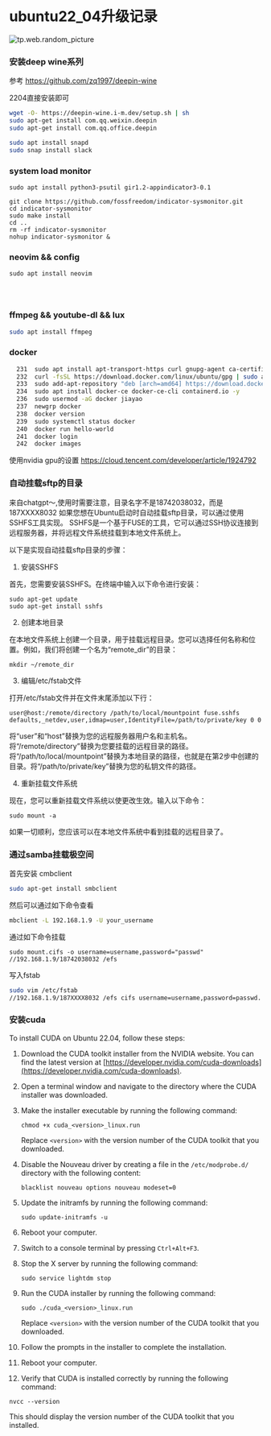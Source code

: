 # ubuntu22_04升级记录


<!--more-->

![tp.web.random_picture](https://images.unsplash.com/photo-1497436072909-60f360e1d4b1?crop=entropy&cs=tinysrgb&fit=crop&fm=jpg&h=1080&ixid=MnwxfDB8MXxyYW5kb218MHx8bGFuZHNjYXBlLHdhdGVyfHx8fHx8MTY4MTAyMDIxNQ&ixlib=rb-4.0.3&q=80&utm_campaign=api-credit&utm_medium=referral&utm_source=unsplash_source&w=1920)

### 安装deep wine系列

参考 https://github.com/zq1997/deepin-wine

2204直接安装即可

```bash
wget -O- https://deepin-wine.i-m.dev/setup.sh | sh
sudo apt-get install com.qq.weixin.deepin
sudo apt-get install com.qq.office.deepin
```

```bash
sudo apt install snapd
sudo snap install slack
```



### system load monitor

```
sudo apt install python3-psutil gir1.2-appindicator3-0.1

git clone https://github.com/fossfreedom/indicator-sysmonitor.git
cd indicator-sysmonitor
sudo make install
cd ..
rm -rf indicator-sysmonitor
nohup indicator-sysmonitor &
```


### neovim && config

```
sudo apt install neovim




```


### ffmpeg && youtube-dl && lux
```bash
sudo apt install ffmpeg
```

### docker

```bash
  231  sudo apt install apt-transport-https curl gnupg-agent ca-certificates software-properties-common -y
  232  curl -fsSL https://download.docker.com/linux/ubuntu/gpg | sudo apt-key add -
  233  sudo add-apt-repository "deb [arch=amd64] https://download.docker.com/linux/ubuntu focal stable"
  234  sudo apt install docker-ce docker-ce-cli containerd.io -y
  236  sudo usermod -aG docker jiayao
  237  newgrp docker
  238  docker version
  239  sudo systemctl status docker
  240  docker run hello-world
  241  docker login
  242  docker images

```

使用nvidia gpu的设置
https://cloud.tencent.com/developer/article/1924792


### 自动挂载sftp的目录

来自chatgpt～,使用时需要注意，目录名字不是18742038032，而是187XXXX8032
如果您想在Ubuntu启动时自动挂载sftp目录，可以通过使用SSHFS工具实现。 SSHFS是一个基于FUSE的工具，它可以通过SSH协议连接到远程服务器，并将远程文件系统挂载到本地文件系统上。

以下是实现自动挂载sftp目录的步骤：

1. 安装SSHFS

首先，您需要安装SSHFS。在终端中输入以下命令进行安装：

```
sudo apt-get update
sudo apt-get install sshfs
```

2. 创建本地目录

在本地文件系统上创建一个目录，用于挂载远程目录。您可以选择任何名称和位置。例如，我们将创建一个名为“remote_dir”的目录：

```
mkdir ~/remote_dir
```

3. 编辑/etc/fstab文件

打开/etc/fstab文件并在文件末尾添加以下行：

```
user@host:/remote/directory /path/to/local/mountpoint fuse.sshfs defaults,_netdev,user,idmap=user,IdentityFile=/path/to/private/key 0 0
```

将“user”和“host”替换为您的远程服务器用户名和主机名。将“/remote/directory”替换为您要挂载的远程目录的路径。将“/path/to/local/mountpoint”替换为本地目录的路径，也就是在第2步中创建的目录。将“/path/to/private/key”替换为您的私钥文件的路径。

4. 重新挂载文件系统

现在，您可以重新挂载文件系统以使更改生效。输入以下命令：

```
sudo mount -a
```

如果一切顺利，您应该可以在本地文件系统中看到挂载的远程目录了。

### 通过samba挂载极空间

首先安装 cmbclient

```bash
sudo apt-get install smbclient
```

然后可以通过如下命令查看

```bash
mbclient -L 192.168.1.9 -U your_username
```

通过如下命令挂载

```
sudo mount.cifs -o username=username,password="passwd" //192.168.1.9/18742038032 /efs
```

写入fstab

```bash
sudo vim /etc/fstab
//192.168.1.9/187XXXX8032 /efs cifs username=username,password=passwd. 0 0
```

### 安装cuda

To install CUDA on Ubuntu 22.04, follow these steps:

1.  Download the CUDA toolkit installer from the NVIDIA website. You can find the latest version at [https://developer.nvidia.com/cuda-downloads](https://developer.nvidia.com/cuda-downloads).
    
2.  Open a terminal window and navigate to the directory where the CUDA installer was downloaded.
    
3.  Make the installer executable by running the following command:
 
    `chmod +x cuda_<version>_linux.run`
    
    Replace `<version>` with the version number of the CUDA toolkit that you downloaded.
    
4.  Disable the Nouveau driver by creating a file in the `/etc/modprobe.d/` directory with the following content:

    `blacklist nouveau options nouveau modeset=0`
    
5.  Update the initramfs by running the following command:
    
    `sudo update-initramfs -u`
    
6.  Reboot your computer.
    
7.  Switch to a console terminal by pressing `Ctrl+Alt+F3`.
    
8.  Stop the X server by running the following command:
    
    `sudo service lightdm stop`
    
9.  Run the CUDA installer by running the following command:
    
    `sudo ./cuda_<version>_linux.run`
    
    Replace `<version>` with the version number of the CUDA toolkit that you downloaded.
    
10.  Follow the prompts in the installer to complete the installation.
    
11.  Reboot your computer.
    
12.  Verify that CUDA is installed correctly by running the following command:
    
`nvcc --version`

This should display the version number of the CUDA toolkit that you installed.


